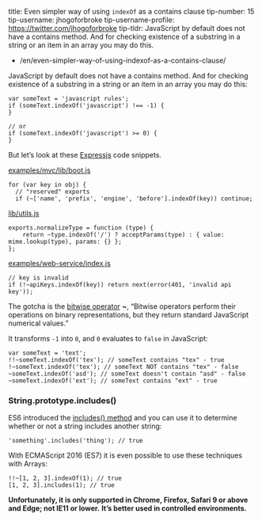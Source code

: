 title: Even simpler way of using `indexOf` as a contains clause tip-number: 15 tip-username: jhogoforbroke tip-username-profile: https://twitter.com/jhogoforbroke tip-tldr: JavaScript by default does not have a contains method. And for checking existence of a substring in a string or an item in an array you may do this.

-   /en/even-simpler-way-of-using-indexof-as-a-contains-clause/

JavaScript by default does not have a contains method. And for checking existence of a substring in a string or an item in an array you may do this:

    var someText = 'javascript rules';
    if (someText.indexOf('javascript') !== -1) {
    }

    // or
    if (someText.indexOf('javascript') >= 0) {
    }

But let’s look at these [Expressjs](https://github.com/strongloop/express) code snippets.

[examples/mvc/lib/boot.js](https://github.com/strongloop/express/blob/2f8ac6726fa20ab5b4a05c112c886752868ac8ce/examples/mvc/lib/boot.js#L26)

    for (var key in obj) {
      // "reserved" exports
      if (~['name', 'prefix', 'engine', 'before'].indexOf(key)) continue;

[lib/utils.js](https://github.com/strongloop/express/blob/2f8ac6726fa20ab5b4a05c112c886752868ac8ce/lib/utils.js#L93)

    exports.normalizeType = function (type) {
        return ~type.indexOf('/') ? acceptParams(type) : { value: mime.lookup(type), params: {} };
    };

[examples/web-service/index.js](https://github.com/strongloop/express/blob/2f8ac6726fa20ab5b4a05c112c886752868ac8ce/examples/web-service/index.js#L35)

    // key is invalid
    if (!~apiKeys.indexOf(key)) return next(error(401, 'invalid api key'));

The gotcha is the [bitwise operator](https://developer.mozilla.org/en-US/docs/Web/JavaScript/Reference/Operators/Bitwise_Operators) **~**, “Bitwise operators perform their operations on binary representations, but they return standard JavaScript numerical values.”

It transforms `-1` into `0`, and `0` evaluates to `false` in JavaScript:

    var someText = 'text';
    !!~someText.indexOf('tex'); // someText contains "tex" - true
    !~someText.indexOf('tex'); // someText NOT contains "tex" - false
    ~someText.indexOf('asd'); // someText doesn't contain "asd" - false
    ~someText.indexOf('ext'); // someText contains "ext" - true

### String.prototype.includes()

ES6 introduced the [includes() method](https://developer.mozilla.org/en-US/docs/Web/JavaScript/Reference/Global_Objects/String/includes) and you can use it to determine whether or not a string includes another string:

    'something'.includes('thing'); // true

With ECMAScript 2016 (ES7) it is even possible to use these techniques with Arrays:

    !!~[1, 2, 3].indexOf(1); // true
    [1, 2, 3].includes(1); // true

**Unfortunately, it is only supported in Chrome, Firefox, Safari 9 or above and Edge; not IE11 or lower.** **It’s better used in controlled environments.**
